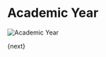 # Academic Year

<img class="screenshot" alt="Academic Year" src="{{url_prefix}}/assets/img/setup/academic-year.png">

{next}